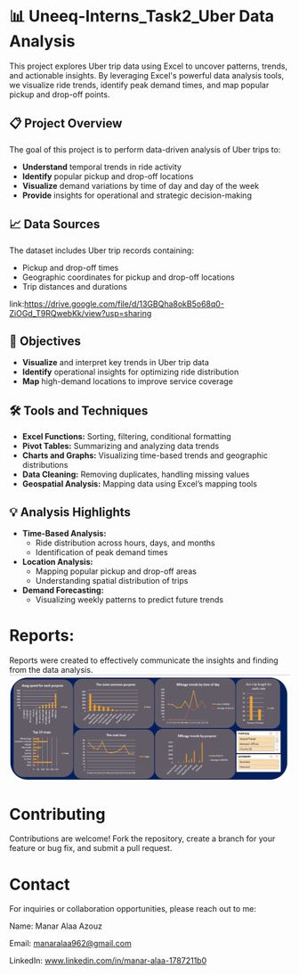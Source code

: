 # 📊 Uneeq-Interns_Task2_Uber Data Analysis

This project explores Uber trip data using Excel to uncover patterns, trends, and actionable insights. By leveraging Excel's powerful data analysis tools, we visualize ride trends, identify peak demand times, and map popular pickup and drop-off points.

## 📋 Project Overview

The goal of this project is to perform data-driven analysis of Uber trips to:
- **Understand** temporal trends in ride activity
- **Identify** popular pickup and drop-off locations
- **Visualize** demand variations by time of day and day of the week
- **Provide** insights for operational and strategic decision-making

## 📈 Data Sources

The dataset includes Uber trip records containing:
- Pickup and drop-off times
- Geographic coordinates for pickup and drop-off locations
- Trip distances and durations

link:https://drive.google.com/file/d/13GBQha8okB5o68q0-ZiOGd_T9RQwebKk/view?usp=sharing

## 🎯 Objectives

- **Visualize** and interpret key trends in Uber trip data
- **Identify** operational insights for optimizing ride distribution
- **Map** high-demand locations to improve service coverage

## 🛠️ Tools and Techniques

- **Excel Functions:** Sorting, filtering, conditional formatting
- **Pivot Tables:** Summarizing and analyzing data trends
- **Charts and Graphs:** Visualizing time-based trends and geographic distributions
- **Data Cleaning:** Removing duplicates, handling missing values
- **Geospatial Analysis:** Mapping data using Excel’s mapping tools

## 💡 Analysis Highlights

- **Time-Based Analysis:**
  - Ride distribution across hours, days, and months
  - Identification of peak demand times
- **Location Analysis:**
  - Mapping popular pickup and drop-off areas
  - Understanding spatial distribution of trips
- **Demand Forecasting:**
  - Visualizing weekly patterns to predict future trends

# Reports:
Reports were created to effectively communicate the insights and finding from the data analysis.
![Uber Analysis](https://github.com/manar448/Uneeq-Interns_Task2_Uber-Data-Analysis/blob/main/Capture.PNG)


# Contributing
Contributions are welcome! Fork the repository, create a branch for your feature or bug fix, and submit a pull request.

# Contact
For inquiries or collaboration opportunities, please reach out to me:

Name: Manar Alaa Azouz

Email: manaralaa962@gmail.com

LinkedIn: www.linkedin.com/in/manar-alaa-1787211b0
